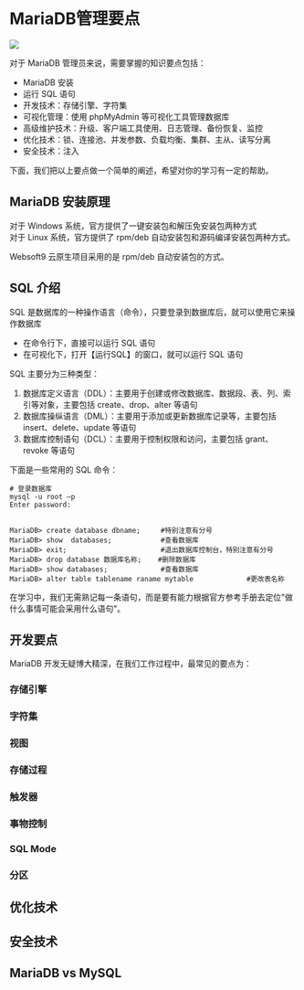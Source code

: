 # MariaDB管理要点

![](https://libs.websoft9.com/Websoft9/DocsPicture/zh/mariadb/mariadb-structure-websoft9.png)

对于 MariaDB 管理员来说，需要掌握的知识要点包括：

* MariaDB 安装
* 运行 SQL 语句
* 开发技术：存储引擎、字符集
* 可视化管理：使用 phpMyAdmin 等可视化工具管理数据库
* 高级维护技术：升级、客户端工具使用、日志管理、备份恢复、监控
* 优化技术：锁、连接池、并发参数、负载均衡、集群、主从、读写分离
* 安全技术：注入

下面，我们把以上要点做一个简单的阐述，希望对你的学习有一定的帮助。

## MariaDB 安装原理
  
对于 Windows 系统，官方提供了一键安装包和解压免安装包两种方式  
对于 Linux 系统，官方提供了 rpm/deb 自动安装包和源码编译安装包两种方式。  

Websoft9 云原生项目采用的是 rpm/deb 自动安装包的方式。

## SQL 介绍

SQL 是数据库的一种操作语言（命令），只要登录到数据库后，就可以使用它来操作数据库

* 在命令行下，直接可以运行 SQL 语句
* 在可视化下，打开【运行SQL】的窗口，就可以运行 SQL 语句


SQL 主要分为三种类型：

1. 数据库定义语言（DDL）：主要用于创建或修改数据库、数据段、表、列、索引等对象，主要包括 create、drop、alter 等语句
2. 数据库操纵语言（DML）：主要用于添加或更新数据库记录等，主要包括 insert、delete、update 等语句
3. 数据库控制语句（DCL）：主要用于控制权限和访问，主要包括 grant、revoke 等语句

下面是一些常用的 SQL 命令：

```
# 登录数据库
mysql -u root –p
Enter password:


MariaDB> create database dbname;     #特别注意有分号
MariaDB> show  databases;            #查看数据库
MariaDB> exit;                       #退出数据库控制台，特别注意有分号
MariaDB> drop database 数据库名称;    #删除数据库
MariaDB> show databases;             #查看数据库
MariaDB> alter table tablename raname mytable             #更改表名称
```

在学习中，我们无需熟记每一条语句，而是要有能力根据官方参考手册去定位"做什么事情可能会采用什么语句"。


## 开发要点

MariaDB 开发无疑博大精深，在我们工作过程中，最常见的要点为：

### 存储引擎

### 字符集

### 视图

### 存储过程

### 触发器

### 事物控制

### SQL Mode

### 分区

## 优化技术

## 安全技术

## MariaDB vs MySQL